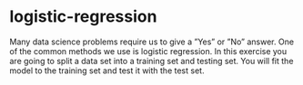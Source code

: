 # logistic-regression
Many data science problems require us to give a ”Yes” or ”No” answer. One of the common methods we use is logistic regression. In this exercise you are going to split a data set into a training set and testing set. You will fit the model to the training set and test it with the test set. 
